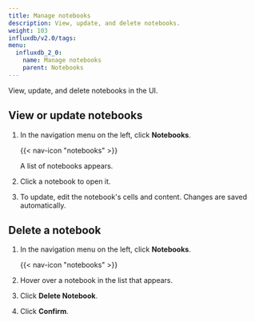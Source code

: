 ```yaml
---
title: Manage notebooks
description: View, update, and delete notebooks.
weight: 103
influxdb/v2.0/tags:
menu:
  influxdb_2_0:
    name: Manage notebooks
    parent: Notebooks
---
```


View, update, and delete notebooks in the UI.

## View or update notebooks
1. In the navigation menu on the left, click **Notebooks**.

    {{< nav-icon "notebooks" >}}

    A list of notebooks appears.
2. Click a notebook to open it.
3. To update, edit the notebook's cells and content. Changes are saved automatically.

## Delete a notebook
1. In the navigation menu on the left, click **Notebooks**.

    {{< nav-icon "notebooks" >}}
2. Hover over a notebook in the list that appears.
3. Click **Delete Notebook**.
4. Click **Confirm**.
